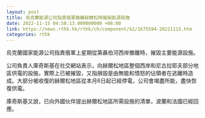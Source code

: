 ```yaml
---
layout: post
title: 烏克蘭能源公司指責俄軍撤離赫爾松時摧毀能源設施
date: 2022-11-15 04:58:13.000000000 +08:00
link: https://news.rthk.hk/rthk/ch/component/k2/1675594-20221115.htm
categories: rthk
---
```


烏克蘭國家能源公司指責俄軍上星期從第聶伯河西岸撤離時，摧毀主要能源設施。

公司負責人庫奇斯基在社交網站表示，向赫爾松地區整個西岸和尼古拉耶夫部分地區供電的設施，實際上已被摧毀，又指損毀是由無能和憤怒的佔領者在逃離時造成。大部分被收復的赫爾松地區從本月6日起已經停電，公司會竭盡所能，盡快恢復供電。

庫奇斯基又說，已向外國伙伴提出赫爾松地區所需設施的清單，波蘭和法國已經回應。
